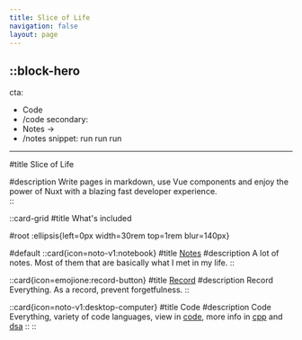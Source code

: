 ```yaml
---
title: Slice of Life
navigation: false
layout: page
---
```


::block-hero
---
cta:
  - Code
  - /code
secondary:
  - Notes →
  - /notes
snippet: run run run 
---

#title
Slice of Life

#description
Write pages in markdown, use Vue components and enjoy the power of Nuxt with a blazing fast developer experience.  
::

::card-grid
#title
What's included

#root
:ellipsis{left=0px width=30rem top=1rem blur=140px}

#default
  ::card{icon=noto-v1:notebook}
  #title
  [Notes](./notes)
  #description
  A lot of notes. Most of them that are basically what I met in my life.
  ::

  ::card{icon=emojione:record-button}
  #title
  [Record](./record)
  #description
  Record Everything. As a record, prevent forgetfulness.
  ::

  ::card{icon=noto-v1:desktop-computer}
  #title
  Code
  #description
  Code Everything, variety of code languages, view in [code](./code), more info in [cpp](./cpp) and [dsa](./algorithm)
  ::
::

